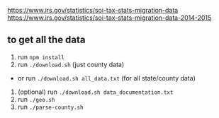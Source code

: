 https://www.irs.gov/statistics/soi-tax-stats-migration-data
https://www.irs.gov/statistics/soi-tax-stats-migration-data-2014-2015


## to get all the data
1. run `npm install`
1. run `./download.sh` (just county data)
  - or run `./download.sh all_data.txt` (for all state/county data)
1. (optional) run `./download.sh data_documentation.txt`
1. run `./geo.sh`
1. run `./parse-county.sh`

